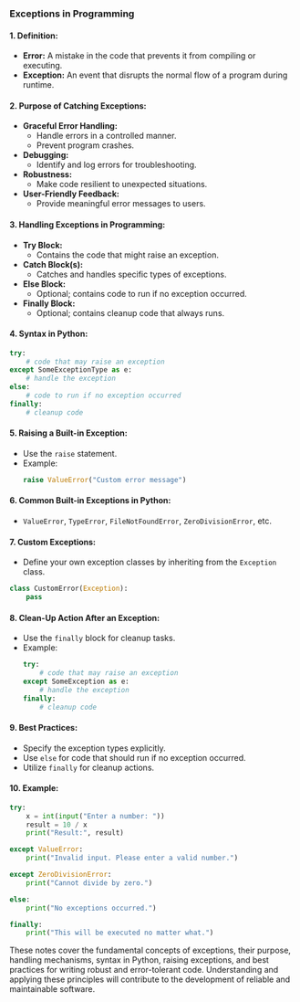 ### Exceptions in Programming

#### 1. **Definition:**
   - **Error:** A mistake in the code that prevents it from compiling or executing.
   - **Exception:** An event that disrupts the normal flow of a program during runtime.

#### 2. **Purpose of Catching Exceptions:**
   - **Graceful Error Handling:**
     - Handle errors in a controlled manner.
     - Prevent program crashes.
   - **Debugging:**
     - Identify and log errors for troubleshooting.
   - **Robustness:**
     - Make code resilient to unexpected situations.
   - **User-Friendly Feedback:**
     - Provide meaningful error messages to users.

#### 3. **Handling Exceptions in Programming:**
   - **Try Block:**
     - Contains the code that might raise an exception.
   - **Catch Block(s):**
     - Catches and handles specific types of exceptions.
   - **Else Block:**
     - Optional; contains code to run if no exception occurred.
   - **Finally Block:**
     - Optional; contains cleanup code that always runs.

#### 4. **Syntax in Python:**
   ```python
   try:
       # code that may raise an exception
   except SomeExceptionType as e:
       # handle the exception
   else:
       # code to run if no exception occurred
   finally:
       # cleanup code
   ```

#### 5. **Raising a Built-in Exception:**
   - Use the `raise` statement.
   - Example:
     ```python
     raise ValueError("Custom error message")
     ```

#### 6. **Common Built-in Exceptions in Python:**
   - `ValueError`, `TypeError`, `FileNotFoundError`, `ZeroDivisionError`, etc.

#### 7. **Custom Exceptions:**
   - Define your own exception classes by inheriting from the `Exception` class.

   ```python
   class CustomError(Exception):
       pass
   ```

#### 8. **Clean-Up Action After an Exception:**
   - Use the `finally` block for cleanup tasks.
   - Example:
     ```python
     try:
         # code that may raise an exception
     except SomeException as e:
         # handle the exception
     finally:
         # cleanup code
     ```

#### 9. **Best Practices:**
   - Specify the exception types explicitly.
   - Use `else` for code that should run if no exception occurred.
   - Utilize `finally` for cleanup actions.

#### 10. **Example:**
   ```python
   try:
       x = int(input("Enter a number: "))
       result = 10 / x
       print("Result:", result)

   except ValueError:
       print("Invalid input. Please enter a valid number.")

   except ZeroDivisionError:
       print("Cannot divide by zero.")

   else:
       print("No exceptions occurred.")

   finally:
       print("This will be executed no matter what.")
   ```

These notes cover the fundamental concepts of exceptions, their purpose, handling mechanisms, syntax in Python, raising exceptions, and best practices for writing robust and error-tolerant code. Understanding and applying these principles will contribute to the development of reliable and maintainable software.
